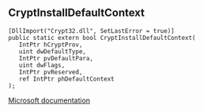 ## CryptInstallDefaultContext

```
[DllImport("Crypt32.dll", SetLastError = true)]
public static extern bool CryptInstallDefaultContext(
   IntPtr hCryptProv,
   uint dwDefaultType,
   IntPtr pvDefaultPara,
   uint dwFlags,
   IntPtr pvReserved,
   ref IntPtr phDefaultContext
);
```

[Microsoft documentation](https://docs.microsoft.com/en-us/windows/win32/api/wincrypt/nf-wincrypt-cryptinstalldefaultcontext)
